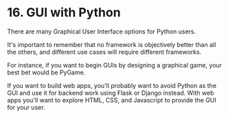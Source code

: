 # 16. GUI with Python
There are many Graphical User Interface options for Python users.

It's important to remember that no framework is objectively better than all the others, and different use cases will require different frameworks. 

For instance, if you want to begin GUIs by designing a graphical game, your best bet would be PyGame.

If you want to build web apps, you'll probably want to avoid Python as the GUI and use it for backend work using Flask or Django instead. With web apps you'll want to explore HTML, CSS, and Javascript to provide the GUI for your user.
























